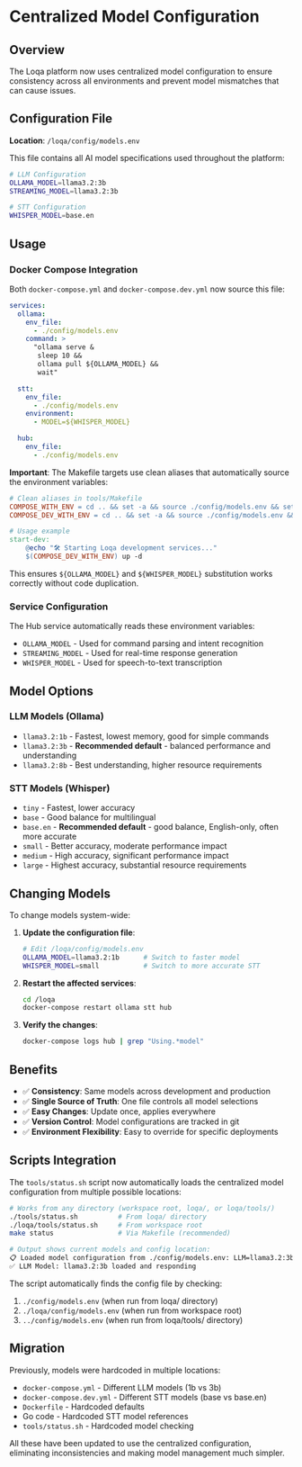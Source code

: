 # Centralized Model Configuration

## Overview

The Loqa platform now uses centralized model configuration to ensure consistency across all environments and prevent model mismatches that can cause issues.

## Configuration File

**Location**: `/loqa/config/models.env`

This file contains all AI model specifications used throughout the platform:

```bash
# LLM Configuration
OLLAMA_MODEL=llama3.2:3b
STREAMING_MODEL=llama3.2:3b

# STT Configuration
WHISPER_MODEL=base.en
```

## Usage

### Docker Compose Integration

Both `docker-compose.yml` and `docker-compose.dev.yml` now source this file:

```yaml
services:
  ollama:
    env_file:
      - ./config/models.env
    command: >
      "ollama serve &
       sleep 10 &&
       ollama pull ${OLLAMA_MODEL} &&
       wait"

  stt:
    env_file:
      - ./config/models.env
    environment:
      - MODEL=${WHISPER_MODEL}

  hub:
    env_file:
      - ./config/models.env
```

**Important**: The Makefile targets use clean aliases that automatically source the environment variables:

```makefile
# Clean aliases in tools/Makefile
COMPOSE_WITH_ENV = cd .. && set -a && source ./config/models.env && set +a && docker-compose
COMPOSE_DEV_WITH_ENV = cd .. && set -a && source ./config/models.env && set +a && docker-compose -f docker-compose.dev.yml

# Usage example
start-dev:
	@echo "🛠️ Starting Loqa development services..."
	$(COMPOSE_DEV_WITH_ENV) up -d
```

This ensures `${OLLAMA_MODEL}` and `${WHISPER_MODEL}` substitution works correctly without code duplication.

### Service Configuration

The Hub service automatically reads these environment variables:

- `OLLAMA_MODEL` - Used for command parsing and intent recognition
- `STREAMING_MODEL` - Used for real-time response generation
- `WHISPER_MODEL` - Used for speech-to-text transcription

## Model Options

### LLM Models (Ollama)
- `llama3.2:1b` - Fastest, lowest memory, good for simple commands
- `llama3.2:3b` - **Recommended default** - balanced performance and understanding
- `llama3.2:8b` - Best understanding, higher resource requirements

### STT Models (Whisper)
- `tiny` - Fastest, lower accuracy
- `base` - Good balance for multilingual
- `base.en` - **Recommended default** - good balance, English-only, often more accurate
- `small` - Better accuracy, moderate performance impact
- `medium` - High accuracy, significant performance impact
- `large` - Highest accuracy, substantial resource requirements

## Changing Models

To change models system-wide:

1. **Update the configuration file**:
   ```bash
   # Edit /loqa/config/models.env
   OLLAMA_MODEL=llama3.2:1b      # Switch to faster model
   WHISPER_MODEL=small           # Switch to more accurate STT
   ```

2. **Restart the affected services**:
   ```bash
   cd /loqa
   docker-compose restart ollama stt hub
   ```

3. **Verify the changes**:
   ```bash
   docker-compose logs hub | grep "Using.*model"
   ```

## Benefits

- ✅ **Consistency**: Same models across development and production
- ✅ **Single Source of Truth**: One file controls all model selections
- ✅ **Easy Changes**: Update once, applies everywhere
- ✅ **Version Control**: Model configurations are tracked in git
- ✅ **Environment Flexibility**: Easy to override for specific deployments

## Scripts Integration

The `tools/status.sh` script now automatically loads the centralized model configuration from multiple possible locations:

```bash
# Works from any directory (workspace root, loqa/, or loqa/tools/)
./tools/status.sh          # From loqa/ directory
./loqa/tools/status.sh     # From workspace root
make status                # Via Makefile (recommended)

# Output shows current models and config location:
📋 Loaded model configuration from ./config/models.env: LLM=llama3.2:3b, STT=base.en
✅ LLM Model: llama3.2:3b loaded and responding
```

The script automatically finds the config file by checking:
1. `./config/models.env` (when run from loqa/ directory)
2. `./loqa/config/models.env` (when run from workspace root)
3. `../config/models.env` (when run from loqa/tools/ directory)

## Migration

Previously, models were hardcoded in multiple locations:
- `docker-compose.yml` - Different LLM models (1b vs 3b)
- `docker-compose.dev.yml` - Different STT models (base vs base.en)
- `Dockerfile` - Hardcoded defaults
- Go code - Hardcoded STT model references
- `tools/status.sh` - Hardcoded model checking

All these have been updated to use the centralized configuration, eliminating inconsistencies and making model management much simpler.